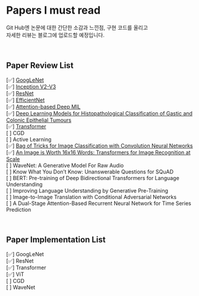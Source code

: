 # Papers I must read
Git Hub엔 논문에 대한 간단한 소감과 느낀점, 구현 코드를 올리고  
자세한 리뷰는 블로그에 업로드할 예정입니다.

<br>

## Paper Review List  
[✅] [GoogLeNet](https://blog.naver.com/paragonyun/222914679046)  
[✅] [Inception V2-V3](https://blog.naver.com/paragonyun/222916732330)  
[✅] [ResNet](https://blog.naver.com/paragonyun/222921380699)  
[✅] [EfficientNet](https://blog.naver.com/paragonyun/222948483059)  
[✅] [Attention-based Deep MIL](https://www.notion.so/Paper-Reading-776c5c01bccc427bb774aad421463829)  
[✅] [Deep Learning Models for Histopathological Classification of Gastic and Colonic Epithelial Tumours](https://www.notion.so/Paper-Reading-776c5c01bccc427bb774aad421463829)  
[✅] [Transformer](https://blog.naver.com/paragonyun/222947049259)   
[  ] CGD  
[  ] Active Learning  
[✅] [Bag of Tricks for Image Classification with Convolution Neural Networks](https://blog.naver.com/paragonyun/222956725606)  
[✅] [An Image is Worth 16x16 Words: Transformers for Image Recognition at Scale](https://blog.naver.com/paragonyun/222971938804)  
[  ] WaveNet: A Generative Model For Raw Audio  
[  ] Know What You Don’t Know: Unanswerable Questions for SQuAD  
[  ] BERT: Pre-training of Deep Bidirectional Transformers for
Language Understanding  
[  ] Improving Language Understanding by Generative Pre-Training  
[  ] Image-to-Image Translation with Conditional Adversarial Networks  
[  ] A Dual-Stage Attention-Based Recurrent Neural Network for Time Series Prediction  



<br>

## Paper Implementation List  
[✅] GoogLeNet  
[✅] ResNet  
[✅] Transformer   
[✅] ViT  
[  ] CGD  
[  ] WaveNet  